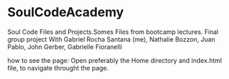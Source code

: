 # SoulCodeAcademy
Soul Code Files and Projects.Somes Files from  bootcamp lectures.
Final group project With Gabriel Rocha Santana (me), Nathalie Bozzon, Juan Pablo, John Gerber, Gabrielle Fioranelli

how to see the page:
  Open preferably the Home directory and index.html file, to navigate throught the page.
